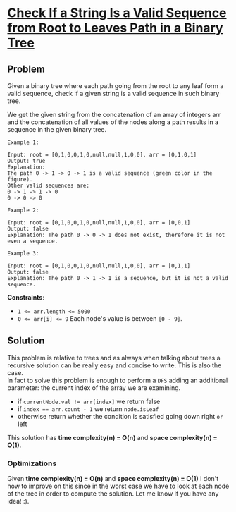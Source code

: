 # [Check If a String Is a Valid Sequence from Root to Leaves Path in a Binary Tree](https://leetcode.com/explore/challenge/card/30-day-leetcoding-challenge/532/week-5/3315/)

## Problem

Given a binary tree where each path going from the root to any leaf form a valid sequence, check if a given string is a valid sequence in such binary tree. 

We get the given string from the concatenation of an array of integers arr and the concatenation of all values of the nodes along a path results in a sequence in the given binary tree.

 
```
Example 1:

Input: root = [0,1,0,0,1,0,null,null,1,0,0], arr = [0,1,0,1]
Output: true
Explanation: 
The path 0 -> 1 -> 0 -> 1 is a valid sequence (green color in the figure). 
Other valid sequences are: 
0 -> 1 -> 1 -> 0 
0 -> 0 -> 0
```
```
Example 2:

Input: root = [0,1,0,0,1,0,null,null,1,0,0], arr = [0,0,1]
Output: false 
Explanation: The path 0 -> 0 -> 1 does not exist, therefore it is not even a sequence.
```
```
Example 3:

Input: root = [0,1,0,0,1,0,null,null,1,0,0], arr = [0,1,1]
Output: false
Explanation: The path 0 -> 1 -> 1 is a sequence, but it is not a valid sequence.
```

**Constraints**:

- `1 <= arr.length <= 5000`
- `0 <= arr[i] <= 9`
Each node's value is between `[0 - 9]`.

## Solution

This problem is relative to trees and as always when talking about trees a recursive solution can be really easy and concise to write. This is also the case.  
In fact to solve this problem is enough to perform a `DFS` adding an additional parameter: the current index of the array we are examining.

- if `currentNode.val != arr[index]` we return false
- if `index == arr.count - 1` we return `node.isLeaf`
- otherwise return whether the condition is satisfied going down right `or` left

This solution has **time complexity(n) = O(n)** and **space complexity(n) = O(1)**.  

### Optimizations

Given **time complexity(n) = O(n)** and **space complexity(n) = O(1)** I don't how to improve on this since in the worst case we have to look at each node of the tree in order to compute the solution. Let me know if you have any idea! :).

